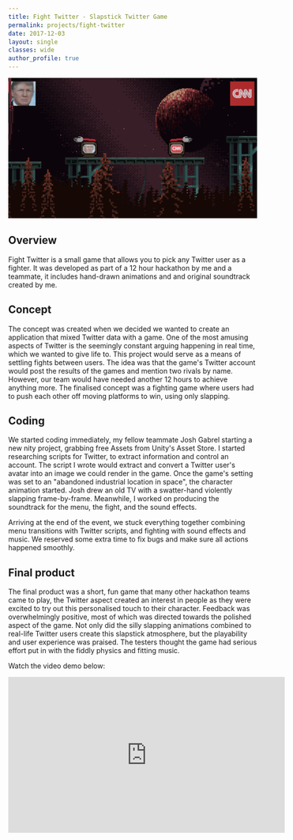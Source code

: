 ```yaml
---
title: Fight Twitter - Slapstick Twitter Game
permalink: projects/fight-twitter
date: 2017-12-03
layout: single
classes: wide
author_profile: true
---
```


<img src="/assets/img/projects/fight-twitter-screen.png" alt="A screenshot of our game, with two characters ready to fight">

## Overview

Fight Twitter is a small game that allows you to pick any Twitter user as a fighter. It was developed as part of a 12 hour hackathon by me and a teammate, it includes hand-drawn animations and and original soundtrack created by me.

## Concept

The concept was created when we decided we wanted to create an application that mixed Twitter data with a game. One of the most amusing aspects of Twitter is the seemingly constant arguing happening in real time, which we wanted to give life to. This project would serve as a means of settling fights between users. The idea was that the game's Twitter account would post the results of the games and mention two rivals by name. However, our team would have needed another 12 hours to achieve anything more. The finalised concept was a fighting game where users had to push each other off moving platforms to win, using only slapping.

## Coding

We started coding immediately, my fellow teammate Josh Gabrel starting a new nity project, grabbing free Assets from Unity's Asset Store. I started researching scripts for Twitter, to extract information and control an account. The script I wrote would extract and convert a Twitter user's avatar into an image we could render in the game. Once the game's setting was set to an "abandoned industrial location in space", the character animation started. Josh drew an old TV with a swatter-hand violently slapping frame-by-frame. Meanwhile, I worked on producing the soundtrack for the menu, the fight, and the sound effects.

Arriving at the end of the event, we stuck everything together combining menu transitions with Twitter scripts, and fighting with sound effects and music. We reserved some extra time to fix bugs and make sure all actions happened smoothly.

## Final product

The final product was a short, fun game that many other hackathon teams came to play, the Twitter aspect created an interest in people as they were excited to try out this personalised touch to their character. Feedback was overwhelmingly positive, most of which was directed towards the polished aspect of the game. Not only did the silly slapping animations combined to real-life Twitter users create this slapstick atmosphere, but the playability and user experience was praised. The testers thought the game had serious effort put in with the fiddly physics and fitting music.

Watch the video demo below:

<iframe width="560" height="315" src="https://www.youtube.com/embed/KMd89A3Uc88?si=6E170Uo00QEBQ8sN" title="YouTube video player" frameborder="0" allow="accelerometer; autoplay; clipboard-write; encrypted-media; gyroscope; picture-in-picture; web-share" referrerpolicy="strict-origin-when-cross-origin" allowfullscreen></iframe>
